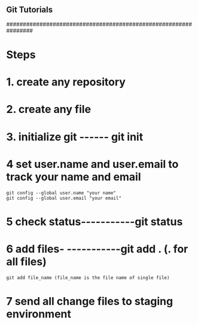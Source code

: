 ## Git Tutorials
################################################################

# Steps
# 1. create any repository
# 2. create any file 
# 3. initialize git ------ git init
# 4 set user.name and user.email to track your name and email
    git config --global user.name "your name"
    git config --global user.email "your email"
# 5 check status-----------git status
# 6 add files- -----------git add . (. for all files)
    git add file_name (file_name is the file name of single file)
# 7 send all change files to staging environment
   
